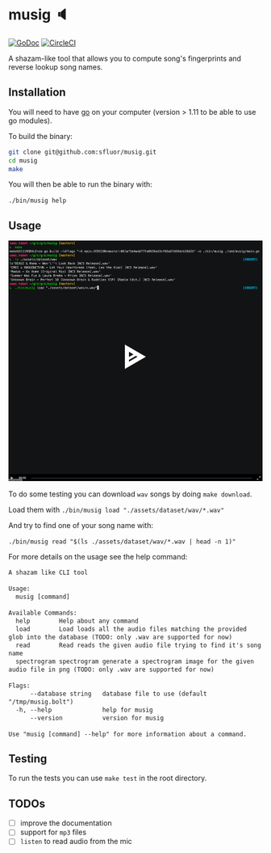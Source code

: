 # musig :speaker:

[![GoDoc](https://godoc.org/github.com/sfluor/musig?status.svg)](https://godoc.org/github.com/sfluor/musig)
[![CircleCI](https://circleci.com/gh/sfluor/musig/tree/master.svg?style=svg)](https://circleci.com/gh/sfluor/musig/tree/master)

A shazam-like tool that allows you to compute song's fingerprints and reverse lookup song names.

## Installation

You will need to have [go](https://golang.org/doc/install) on your computer (version > 1.11 to be able to use go modules).

To build the binary:

```bash
git clone git@github.com:sfluor/musig.git
cd musig
make
```

You will then be able to run the binary with:

`./bin/musig help`

## Usage

![musig usage](./docs/musig.gif)

To do some testing you can download `wav` songs by doing `make download`.

Load them with `./bin/musig load "./assets/dataset/wav/*.wav"`

And try to find one of your song name with:

`./bin/musig read "$(ls ./assets/dataset/wav/*.wav | head -n 1)"`

For more details on the usage see the help command:

```
A shazam like CLI tool

Usage:
  musig [command]

Available Commands:
  help        Help about any command
  load        Load loads all the audio files matching the provided glob into the database (TODO: only .wav are supported for now)
  read        Read reads the given audio file trying to find it's song name
  spectrogram spectrogram generate a spectrogram image for the given audio file in png (TODO: only .wav are supported for now)

Flags:
      --database string   database file to use (default "/tmp/musig.bolt")
  -h, --help              help for musig
      --version           version for musig

Use "musig [command] --help" for more information about a command.
```

## Testing

To run the tests you can use `make test` in the root directory.

## TODOs

- [ ] improve the documentation
- [ ] support for `mp3` files
- [ ] `listen` to read audio from the mic
